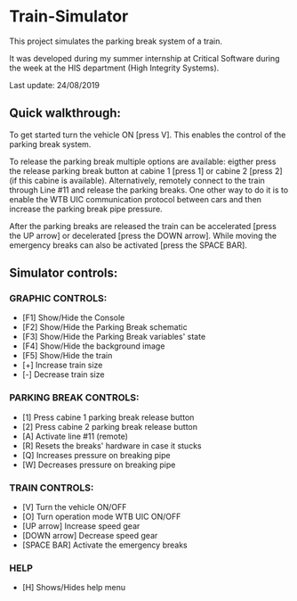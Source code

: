 # Train-Simulator

This project simulates the parking break system of a train.

It was developed during my summer internship at Critical Software during the week at the HIS department (High Integrity Systems).


Last update: 24/08/2019


## Quick walkthrough:

To get started turn the vehicle ON [press V]. This enables the control of the parking break system.

To release the parking break multiple options are available: eigther press the release parking break button at cabine 1 [press 1] or cabine 2 [press 2] (if this cabine is available). Alternatively, remotely connect to the train through Line #11 and release the parking breaks. One other way to do it is to enable the WTB UIC communication protocol between cars and then increase the parking break pipe pressure.

After the parking breaks are released the train can be accelerated [press the UP arrow] or decelerated [press the DOWN arrow]. While moving the emergency breaks can also be activated [press the SPACE BAR].

## Simulator controls:

### GRAPHIC CONTROLS:
* [F1] Show/Hide the Console
* [F2] Show/Hide the Parking Break schematic
* [F3] Show/Hide the Parking Break variables' state
* [F4] Show/Hide the background image
* [F5] Show/Hide the train
* [+]  Increase train size
* [-]  Decrease train size

### PARKING BREAK CONTROLS:
* [1] Press cabine 1 parking break release button
* [2] Press cabine 2 parking break release button
* [A] Activate line #11 (remote)
* [R] Resets the breaks' hardware in case it stucks
* [Q] Increases pressure on breaking pipe
* [W] Decreases pressure on breaking pipe
 
 ### TRAIN CONTROLS:
* [V] Turn the vehicle ON/OFF
* [O] Turn operation mode WTB UIC ON/OFF
* [UP arrow] Increase speed gear
* [DOWN arrow] Decrease speed gear
* [SPACE BAR] Activate the emergency breaks

### HELP
* [H] Shows/Hides help menu
